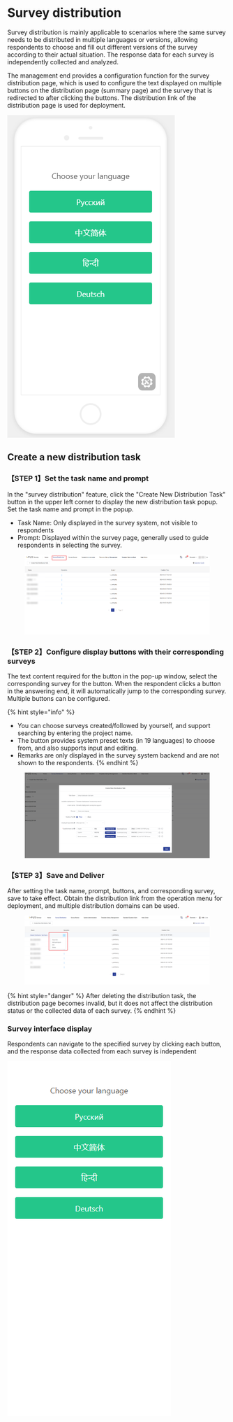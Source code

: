 # Survey distribution

Survey distribution is mainly applicable to scenarios where the same survey needs to be distributed in multiple languages or versions, allowing respondents to choose and fill out different versions of the survey according to their actual situation. The response data for each survey is independently collected and analyzed.

The management end provides a configuration function for the survey distribution page, which is used to configure the text displayed on multiple buttons on the distribution page (summary page) and the survey that is redirected to after clicking the buttons. The distribution link of the distribution page is used for deployment.

![Survey Distribution - Response End](<../../.gitbook/assets/image (239).png>)

## Create a new distribution task

### 【STEP 1】Set the task name and prompt

In the "survey distribution" feature, click the "Create New Distribution Task" button in the upper left corner to display the new distribution task popup. Set the task name and prompt in the popup.

* Task Name: Only displayed in the survey system, not visible to respondents
* Prompt: Displayed within the survey page, generally used to guide respondents in selecting the survey.

<figure><img src="../../.gitbook/assets/image (36).png" alt=""><figcaption></figcaption></figure>

### 【STEP 2】Configure display buttons with their corresponding surveys

The text content required for the button in the pop-up window, select the corresponding survey for the button. When the respondent clicks a button in the answering end, it will automatically jump to the corresponding survey. Multiple buttons can be configured.

{% hint style="info" %}
* You can choose surveys created/followed by yourself, and support searching by entering the project name.
* The button provides system preset texts (in 19 languages) to choose from, and also supports input and editing.
* Remarks are only displayed in the survey system backend and are not shown to the respondents.
{% endhint %}

<figure><img src="../../.gitbook/assets/image (2) (1) (1) (1) (1) (1) (1) (1) (1) (1) (1) (1) (1) (1) (1) (1) (1) (1) (1) (1) (1) (1) (1).png" alt=""><figcaption></figcaption></figure>

### 【STEP 3】Save and Deliver

After setting the task name, prompt, buttons, and corresponding survey, save to take effect. Obtain the distribution link from the operation menu for deployment, and multiple distribution domains can be used.

<figure><img src="../../.gitbook/assets/image (3) (1) (1) (1) (1) (1) (1) (1) (1) (1) (1) (1) (1) (1) (1) (1) (1) (1).png" alt=""><figcaption></figcaption></figure>

{% hint style="danger" %}
After deleting the distribution task, the distribution page becomes invalid, but it does not affect the distribution status or the collected data of each survey.
{% endhint %}

### Survey interface display

Respondents can navigate to the specified survey by clicking each button, and the response data collected from each survey is independent

![](<../../.gitbook/assets/image (338).png>)



